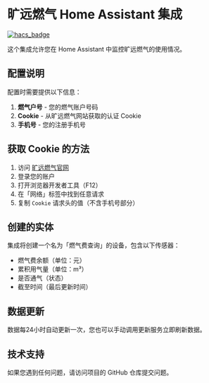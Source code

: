 # 旷远燃气 Home Assistant 集成

[![hacs_badge](https://img.shields.io/badge/HACS-Custom-41BDF5.svg)](https://github.com/hacs/integration)

这个集成允许您在 Home Assistant 中监控旷远燃气的使用情况。

## 配置说明

配置时需要提供以下信息：

1. **燃气户号** - 您的燃气账户号码
2. **Cookie** - 从旷远燃气网站获取的认证 Cookie
3. **手机号** - 您的注册手机号

## 获取 Cookie 的方法

1. 访问 [旷远燃气官网](http://www.kynyyyt.com)
2. 登录您的账户
3. 打开浏览器开发者工具（F12）
4. 在「网络」标签中找到任意请求
5. 复制 `Cookie` 请求头的值（不含手机号部分）

## 创建的实体

集成将创建一个名为「燃气费查询」的设备，包含以下传感器：

- 燃气费余额（单位：元）
- 累积用气量（单位：m³）
- 是否通气（状态）
- 截至时间（最后更新时间）

## 数据更新

数据每24小时自动更新一次，您也可以手动调用更新服务立即刷新数据。

## 技术支持

如果您遇到任何问题，请访问项目的 GitHub 仓库提交问题。
